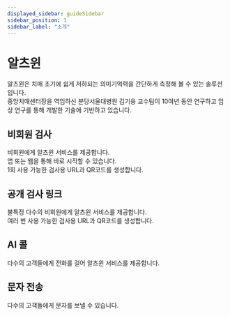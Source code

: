 ```yaml
---
displayed_sidebar: guideSidebar
sidebar_position: 1
sidebar_label: "소개"
---
```


# 알츠윈

알츠윈은 치매 초기에 쉽게 저하되는 의미기억력을 간단하게 측정해 볼 수 있는 솔루션입니다.  
중앙치매센터장을 역임하신 분당서울대병원 김기웅 교수팀이 10여년 동안 연구하고 임상 연구를 통해 개발한 기술에 기반하고 있습니다.

## 비회원 검사

비회원에게 알츠윈 서비스를 제공합니다.  
앱 또는 웹을 통해 바로 시작할 수 있습니다.  
1회 사용 가능한 검사용 URL과 QR코드를 생성합니다.

## 공개 검사 링크

불특정 다수의 비회원에게 알츠윈 서비스를 제공합니다.  
여러 번 사용 가능한 검사용 URL과 QR코드를 생성합니다.

## AI 콜

다수의 고객들에게 전화를 걸어 알츠윈 서비스를 제공합니다.

## 문자 전송

다수의 고객들에게 문자를 보낼 수 있습니다.
